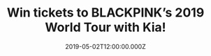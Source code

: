 ---
campaign-uuid: "c-e4ac0c52-73cd-423e-af52-afb25ffb8d4e"
type: "Preview"
category: "Tickets"
date: "2019-05-02T12:00:00.000Z"
end-date: "2019-05-17T23:59:00.000Z"
disable-form: false
is_promoted: true
has_entry_page: true
title: "Win tickets to BLACKPINK’s 2019 World Tour with Kia!"
competition-description: "<p>K-pop superstars BLACKPINK will finally be in the UK’\
  s area for the very first time this May, as their 2019 World Tour with Kia arrives\
  \ on these shores. After making waves in the US with a historic Coachella appearance,\
  \ Jennie, Jisoo, Lisa, and Rosé will bring their fierce pop songs and powerful choreography\
  \ to London’s SSE Arena Wembley on May 22.</p>\n<p> NME and Kia Motors UK are giving\
  \ 10 lucky fans the chance to see them live: Five winners will receive two standing\
  \ tickets each, which include the option to attend soundcheck before the concert\
  \ and a ‘send-off’ at the end. Another five winners, meanwhile, will win two standing\
  \ tickets each, which also come with the option of attending soundcheck.</p>\n<p>Want\
  \ to come along with us? Click below for a chance to win!</p>\n"
hero-header: "Win tickets to BLACKPINK’s 2019 World Tour with Kia!"
terms-confirmation: "nme/club/etc/kia-terms-conditions.pdf"
banner-img: "https://assets.expresslyapp.com/asset-8f27d12b-764b-4db8-bef7-7bca5eff6aaf.jpg"
logo-left-href: "aaa.nme.com"
logo-left-image: "https://assets.expresslyapp.com/asset-fbf88d4f-4314-43b0-bda1-e5ef736f74df.jpg"
logo-left-title: "NME AAA"
bg-image-hero: "https://assets.expresslyapp.com/asset-ecafbac7-4b63-4c8f-a017-cf78b51fe724.jpg"
bg-image-first: "https://assets.expresslyapp.com/asset-acb6f6c1-20f7-42f5-8231-0a7b82d00c71.jpg"
bg-image-second: "https://assets.expresslyapp.com/asset-2fb11dd8-74a9-425d-a6a3-d631b57c72d0.jpg"
bg-image-third: "https://assets.expresslyapp.com/asset-09369232-5aab-4758-bcdc-ad16f026c407.jpg"
section1-content: "<p>K-pop superstars BLACKPINK will finally be in the UK’s area\
  \ for the very first time this May, as their 2019 World Tour with Kia arrives on\
  \ these shores.</p>\n<p>After making waves in the US with a historic Coachella appearance,\
  \ Jennie, Jisoo, Lisa, and Rosé will bring their fierce pop songs and powerful choreography\
  \ to London’s SSE Arena Wembley on May 22. </p>\n"
section2-content: "<p>Want to find out why stars like Halsey, Ariana Grande, and Drake\
  \ have declared their love for the girl group? Here’s your chance - NME and Kia\
  \ Motors UK are giving 10 lucky fans the chance to witness the trailblazing Korean\
  \ girl-group up close.</p>\n<p>\n<p>Five winners will receive two standing tickets\
  \ each, which include the option to attend soundcheck before the concert and a ‘\
  send-off’ at the end. Another five winners, meanwhile, will win two standing tickets\
  \ each, which also come with the option of attending soundcheck.</p>\n"
section3-content: "<p>To be in the running to catch BLACKPINK’s first ever London\
  \ show, fill in the form below.</p>\n<p>Good luck!</p>\n"
entry-title: "Win tickets to BLACKPINK’s 2019 World Tour with Kia!"
entry-content: "<p>Enter the draw to wintickets to BLACKPINK’s 2019 World Tour with\
  \ Kia by completing the form below before 23:59 on the 17th of May 2019.</p>\n"
has-winner: false
prize-description: "Tickets to BLACKPINK’s 2019 World Tour with Kia.\r\n\r\nThere\
  \ will be two prizes (‘Prize A’, and ‘Prize B’). ‘Prize A’: there will be 5 winners\
  \ who will receive 2x standing tickets, which include the option to attend a sound\
  \ check before the concert, and a ‘send off ‘ at the end of the concert. ‘Prize\
  \ B’: there will be 5 winners who will receive 2x standing tickets, which include\
  \ the option to attend a sound check, before the concert."
prize-restrictions: "The winners are responsible for all expenses and travel and accommodation\
  \ arrangements included in the prize, including any necessary travel documents,\
  \ passports and visas."
special-conditions: "Multiple entries are allowed up to one every day. \r\n\r\nWinners\
  \ will be notified by email on or around the 29th April the notification date. Reasonable\
  \ efforts will be made to contact the winner. If the winner cannot be contacted\
  \ within 24 hours, or if the winners are unable to comply with these Competition\
  \ Terms, the Promoter reserves the right to offer the prize to the next eligible\
  \ entrant drawn at random."
country-restrictions:
- "GB"
---